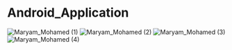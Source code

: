 # Android_Application

![Maryam_Mohamed (1)](https://user-images.githubusercontent.com/72671890/164539436-a9f64a9f-890b-443e-9703-772cd8ce96bc.png)
![Maryam_Mohamed (2)](https://user-images.githubusercontent.com/72671890/164539769-672b928a-763c-4578-b42c-bbc7cf3fd9b9.png)
![Maryam_Mohamed (3)](https://user-images.githubusercontent.com/72671890/164539778-1b86596c-7c58-4227-a3a8-47d8c051d834.png)
![Maryam_Mohamed (4)](https://user-images.githubusercontent.com/72671890/164539803-8f19a970-a16a-4c18-b241-1b1ffdfd05fe.png)
